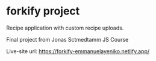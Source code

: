 # forkify project

Recipe application with custom recipe uploads.


Final project from Jonas Sctmedtamm JS Course


Live-site url: https://forkify-emmanuelayeniko.netlify.app/
